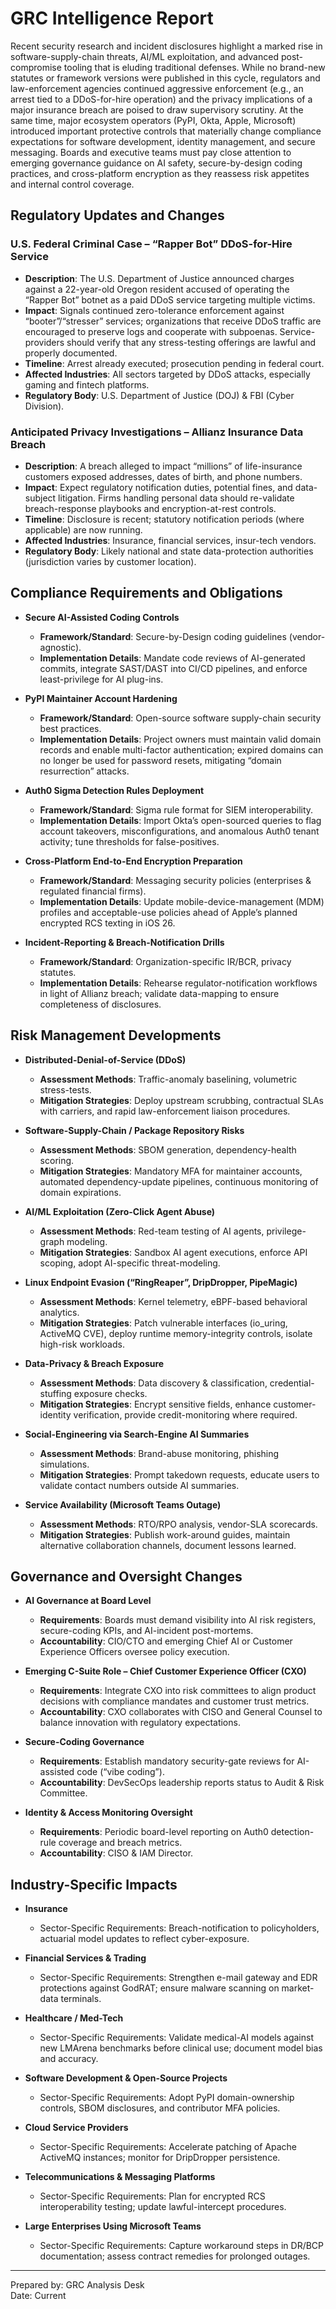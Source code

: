 # GRC Intelligence Report

Recent security research and incident disclosures highlight a marked rise in software-supply-chain threats, AI/ML exploitation, and advanced post-compromise tooling that is eluding traditional defenses. While no brand-new statutes or framework versions were published in this cycle, regulators and law-enforcement agencies continued aggressive enforcement (e.g., an arrest tied to a DDoS-for-hire operation) and the privacy implications of a major insurance breach are poised to draw supervisory scrutiny. At the same time, major ecosystem operators (PyPI, Okta, Apple, Microsoft) introduced important protective controls that materially change compliance expectations for software development, identity management, and secure messaging. Boards and executive teams must pay close attention to emerging governance guidance on AI safety, secure-by-design coding practices, and cross-platform encryption as they reassess risk appetites and internal control coverage.

## Regulatory Updates and Changes

### U.S. Federal Criminal Case – “Rapper Bot” DDoS-for-Hire Service
- **Description**: The U.S. Department of Justice announced charges against a 22-year-old Oregon resident accused of operating the “Rapper Bot” botnet as a paid DDoS service targeting multiple victims.  
- **Impact**: Signals continued zero-tolerance enforcement against “booter”/“stresser” services; organizations that receive DDoS traffic are encouraged to preserve logs and cooperate with subpoenas. Service-providers should verify that any stress-testing offerings are lawful and properly documented.  
- **Timeline**: Arrest already executed; prosecution pending in federal court.  
- **Affected Industries**: All sectors targeted by DDoS attacks, especially gaming and fintech platforms.  
- **Regulatory Body**: U.S. Department of Justice (DOJ) & FBI (Cyber Division).

### Anticipated Privacy Investigations – Allianz Insurance Data Breach
- **Description**: A breach alleged to impact “millions” of life-insurance customers exposed addresses, dates of birth, and phone numbers.  
- **Impact**: Expect regulatory notification duties, potential fines, and data-subject litigation. Firms handling personal data should re-validate breach-response playbooks and encryption-at-rest controls.  
- **Timeline**: Disclosure is recent; statutory notification periods (where applicable) are now running.  
- **Affected Industries**: Insurance, financial services, insur-tech vendors.  
- **Regulatory Body**: Likely national and state data-protection authorities (jurisdiction varies by customer location).

## Compliance Requirements and Obligations

- **Secure AI-Assisted Coding Controls**  
  - **Framework/Standard**: Secure-by-Design coding guidelines (vendor-agnostic).  
  - **Implementation Details**: Mandate code reviews of AI-generated commits, integrate SAST/DAST into CI/CD pipelines, and enforce least-privilege for AI plug-ins.

- **PyPI Maintainer Account Hardening**  
  - **Framework/Standard**: Open-source software supply-chain security best practices.  
  - **Implementation Details**: Project owners must maintain valid domain records and enable multi-factor authentication; expired domains can no longer be used for password resets, mitigating “domain resurrection” attacks.

- **Auth0 Sigma Detection Rules Deployment**  
  - **Framework/Standard**: Sigma rule format for SIEM interoperability.  
  - **Implementation Details**: Import Okta’s open-sourced queries to flag account takeovers, misconfigurations, and anomalous Auth0 tenant activity; tune thresholds for false-positives.

- **Cross-Platform End-to-End Encryption Preparation**  
  - **Framework/Standard**: Messaging security policies (enterprises & regulated financial firms).  
  - **Implementation Details**: Update mobile-device-management (MDM) profiles and acceptable-use policies ahead of Apple’s planned encrypted RCS texting in iOS 26.

- **Incident-Reporting & Breach-Notification Drills**  
  - **Framework/Standard**: Organization-specific IR/BCR, privacy statutes.  
  - **Implementation Details**: Rehearse regulator-notification workflows in light of Allianz breach; validate data-mapping to ensure completeness of disclosures.

## Risk Management Developments

- **Distributed-Denial-of-Service (DDoS)**  
  - **Assessment Methods**: Traffic-anomaly baselining, volumetric stress-tests.  
  - **Mitigation Strategies**: Deploy upstream scrubbing, contractual SLAs with carriers, and rapid law-enforcement liaison procedures.

- **Software-Supply-Chain / Package Repository Risks**  
  - **Assessment Methods**: SBOM generation, dependency-health scoring.  
  - **Mitigation Strategies**: Mandatory MFA for maintainer accounts, automated dependency-update pipelines, continuous monitoring of domain expirations.

- **AI/ML Exploitation (Zero-Click Agent Abuse)**  
  - **Assessment Methods**: Red-team testing of AI agents, privilege-graph modeling.  
  - **Mitigation Strategies**: Sandbox AI agent executions, enforce API scoping, adopt AI-specific threat-modeling.

- **Linux Endpoint Evasion (“RingReaper”, DripDropper, PipeMagic)**  
  - **Assessment Methods**: Kernel telemetry, eBPF-based behavioral analytics.  
  - **Mitigation Strategies**: Patch vulnerable interfaces (io_uring, ActiveMQ CVE), deploy runtime memory-integrity controls, isolate high-risk workloads.

- **Data-Privacy & Breach Exposure**  
  - **Assessment Methods**: Data discovery & classification, credential-stuffing exposure checks.  
  - **Mitigation Strategies**: Encrypt sensitive fields, enhance customer-identity verification, provide credit-monitoring where required.

- **Social-Engineering via Search-Engine AI Summaries**  
  - **Assessment Methods**: Brand-abuse monitoring, phishing simulations.  
  - **Mitigation Strategies**: Prompt takedown requests, educate users to validate contact numbers outside AI summaries.

- **Service Availability (Microsoft Teams Outage)**  
  - **Assessment Methods**: RTO/RPO analysis, vendor-SLA scorecards.  
  - **Mitigation Strategies**: Publish work-around guides, maintain alternative collaboration channels, document lessons learned.

## Governance and Oversight Changes

- **AI Governance at Board Level**  
  - **Requirements**: Boards must demand visibility into AI risk registers, secure-coding KPIs, and AI-incident post-mortems.  
  - **Accountability**: CIO/CTO and emerging Chief AI or Customer Experience Officers oversee policy execution.

- **Emerging C-Suite Role – Chief Customer Experience Officer (CXO)**  
  - **Requirements**: Integrate CXO into risk committees to align product decisions with compliance mandates and customer trust metrics.  
  - **Accountability**: CXO collaborates with CISO and General Counsel to balance innovation with regulatory expectations.

- **Secure-Coding Governance**  
  - **Requirements**: Establish mandatory security-gate reviews for AI-assisted code (“vibe coding”).  
  - **Accountability**: DevSecOps leadership reports status to Audit & Risk Committee.

- **Identity & Access Monitoring Oversight**  
  - **Requirements**: Periodic board-level reporting on Auth0 detection-rule coverage and breach metrics.  
  - **Accountability**: CISO & IAM Director.

## Industry-Specific Impacts

- **Insurance**  
  - Sector-Specific Requirements: Breach-notification to policyholders, actuarial model updates to reflect cyber-exposure.

- **Financial Services & Trading**  
  - Sector-Specific Requirements: Strengthen e-mail gateway and EDR protections against GodRAT; ensure malware scanning on market-data terminals.

- **Healthcare / Med-Tech**  
  - Sector-Specific Requirements: Validate medical-AI models against new LMArena benchmarks before clinical use; document model bias and accuracy.

- **Software Development & Open-Source Projects**  
  - Sector-Specific Requirements: Adopt PyPI domain-ownership controls, SBOM disclosures, and contributor MFA policies.

- **Cloud Service Providers**  
  - Sector-Specific Requirements: Accelerate patching of Apache ActiveMQ instances; monitor for DripDropper persistence.

- **Telecommunications & Messaging Platforms**  
  - Sector-Specific Requirements: Plan for encrypted RCS interoperability testing; update lawful-intercept procedures.

- **Large Enterprises Using Microsoft Teams**  
  - Sector-Specific Requirements: Capture workaround steps in DR/BCP documentation; assess contract remedies for prolonged outages.

---

Prepared by: GRC Analysis Desk  
Date: Current